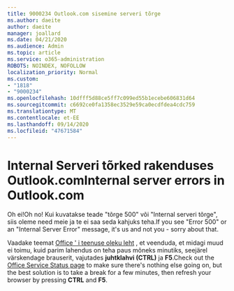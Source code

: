 ```yaml
---
title: 9000234 Outlook.com sisemine serveri tõrge
ms.author: daeite
author: daeite
manager: joallard
ms.date: 04/21/2020
ms.audience: Admin
ms.topic: article
ms.service: o365-administration
ROBOTS: NOINDEX, NOFOLLOW
localization_priority: Normal
ms.custom:
- "1818"
- "9000234"
ms.openlocfilehash: 10dfff5d88ce5ff7c099ed55b1ecebe606831d64
ms.sourcegitcommit: c6692ce0fa1358ec3529e59ca0ecdfdea4cdc759
ms.translationtype: MT
ms.contentlocale: et-EE
ms.lasthandoff: 09/14/2020
ms.locfileid: "47671584"
---
```

# <a name="internal-server-errors-in-outlookcom"></a><span data-ttu-id="753b0-102">Internal Serveri tõrked rakenduses Outlook.com</span><span class="sxs-lookup"><span data-stu-id="753b0-102">Internal server errors in Outlook.com</span></span>

<span data-ttu-id="753b0-103">Oh ei!</span><span class="sxs-lookup"><span data-stu-id="753b0-103">Oh no!</span></span> <span data-ttu-id="753b0-104">Kui kuvatakse teade "tõrge 500" või "Internal serveri tõrge", siis oleme need meie ja te ei saa seda kahjuks teha.</span><span class="sxs-lookup"><span data-stu-id="753b0-104">If you see "Error 500" or an "Internal Server Error" message, it's us and not you - sorry about that.</span></span>

<span data-ttu-id="753b0-105">Vaadake teemat [Office ' i teenuse oleku leht](https://portal.office.com/servicestatus) , et veenduda, et midagi muud ei toimu, kuid parim lahendus on teha paus mõneks minutiks, seejärel värskendage brauserit, vajutades **juhtklahvi (CTRL)** ja **F5**.</span><span class="sxs-lookup"><span data-stu-id="753b0-105">Check out the [Office Service Status page](https://portal.office.com/servicestatus) to make sure there's nothing else going on, but the best solution is to take a break for a few minutes, then refresh your browser by pressing **CTRL** and **F5**.</span></span>